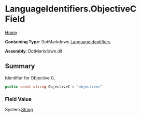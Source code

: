 <a name="_top"></a>

# LanguageIdentifiers\.ObjectiveC Field

[Home](../../../README.md#_top)

**Containing Type**: DotMarkdown\.[LanguageIdentifiers](../README.md#_top)

**Assembly**: DotMarkdown\.dll

## Summary

Identifier for Objective C\.

```csharp
public const string ObjectiveC = "objectivec"
```

### Field Value

System\.[String](https://docs.microsoft.com/en-us/dotnet/api/system.string)

